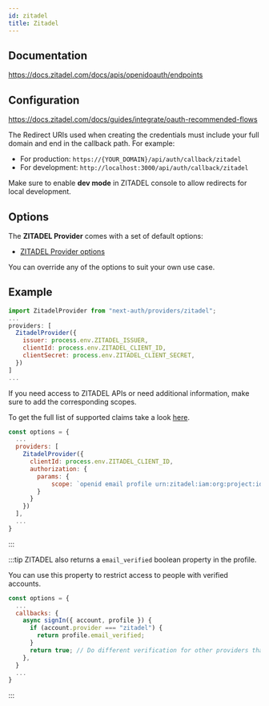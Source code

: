 ```yaml
---
id: zitadel
title: Zitadel
---
```


## Documentation

https://docs.zitadel.com/docs/apis/openidoauth/endpoints

## Configuration

https://docs.zitadel.com/docs/guides/integrate/oauth-recommended-flows

The Redirect URIs used when creating the credentials must include your full domain and end in the callback path. For example:

- For production: `https://{YOUR_DOMAIN}/api/auth/callback/zitadel`
- For development: `http://localhost:3000/api/auth/callback/zitadel`

Make sure to enable **dev mode** in ZITADEL console to allow redirects for local development.

## Options

The **ZITADEL Provider** comes with a set of default options:

- [ZITADEL Provider options](https://github.com/nextauthjs/next-auth/blob/v4/packages/next-auth/src/providers/zitadel.ts)

You can override any of the options to suit your own use case.

## Example

```js
import ZitadelProvider from "next-auth/providers/zitadel";
...
providers: [
  ZitadelProvider({
    issuer: process.env.ZITADEL_ISSUER,
    clientId: process.env.ZITADEL_CLIENT_ID,
    clientSecret: process.env.ZITADEL_CLIENT_SECRET,
  })
]
...
```

If you need access to ZITADEL APIs or need additional information, make sure to add the corresponding scopes.

To get the full list of supported claims take a look [here](https://docs.zitadel.com/docs/apis/openidoauth/endpoints).

```js
const options = {
  ...
  providers: [
    ZitadelProvider({
      clientId: process.env.ZITADEL_CLIENT_ID,
      authorization: {
        params: {
            scope: `openid email profile urn:zitadel:iam:org:project:id:${process.env.ZITADEL_PROJECT_ID}:aud`
        }
      }
    })
  ],
  ...
}
```

:::

:::tip
ZITADEL also returns a `email_verified` boolean property in the profile.

You can use this property to restrict access to people with verified accounts.

```js
const options = {
  ...
  callbacks: {
    async signIn({ account, profile }) {
      if (account.provider === "zitadel") {
        return profile.email_verified;
      }
      return true; // Do different verification for other providers that don't have `email_verified`
    },
  }
  ...
}
```

:::
